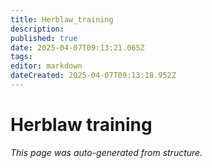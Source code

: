 ```yaml
---
title: Herblaw_training
description: 
published: true
date: 2025-04-07T09:13:21.065Z
tags: 
editor: markdown
dateCreated: 2025-04-07T09:13:18.952Z
---
```


# Herblaw training

*This page was auto-generated from structure.*